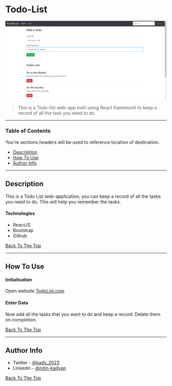 # Todo-List

![Project Image](public/TodoListReact.png)

> This is a Todo-list web-app built using React framework to keep a record of all the task you need to do.

---

### Table of Contents
You're sections headers will be used to reference location of destination.

- [Description](#description)
- [How To Use](#how-to-use)
- [Author Info](#author-info)

---

## Description

This is a Todo List web-application, you can keep a record of all the tasks you need to do. This will help you remember the tasks.

#### Technologies

- ReactJS
- Bootstrap
- Github

[Back To The Top](#read-me-template)

---

## How To Use

#### Initialisation

Open website [TodoList.com](https://kady2023.github.io/Todo-List-React/)

#### Enter Data

Now add all the tasks that you want to do and keep a record. Delete them on completion.

[Back To The Top](#read-me-template)

---

## Author Info

- Twitter - [@kady_2023](https://twitter.com/kady_2023)
- Linkedin - [@nitin-kadyan](https://www.linkedin.com/in/nitin-kadyan)

[Back To The Top](#read-me-template)
